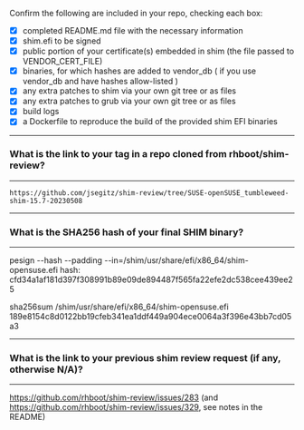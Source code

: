 Confirm the following are included in your repo, checking each box:

 - [x] completed README.md file with the necessary information
 - [x] shim.efi to be signed
 - [x] public portion of your certificate(s) embedded in shim (the file passed to VENDOR_CERT_FILE)
 - [x] binaries, for which hashes are added to vendor_db ( if you use vendor_db and have hashes allow-listed )
 - [x] any extra patches to shim via your own git tree or as files
 - [x] any extra patches to grub via your own git tree or as files
 - [x] build logs
 - [x] a Dockerfile to reproduce the build of the provided shim EFI binaries

*******************************************************************************
### What is the link to your tag in a repo cloned from rhboot/shim-review?
*******************************************************************************
`https://github.com/jsegitz/shim-review/tree/SUSE-openSUSE_tumbleweed-shim-15.7-20230508`

*******************************************************************************
### What is the SHA256 hash of your final SHIM binary?
*******************************************************************************
pesign --hash --padding --in=/shim/usr/share/efi/x86_64/shim-opensuse.efi
hash: cfd34a1af181d397f308991b89e09de894487f565fa22efe2dc538cee439ee25

sha256sum /shim/usr/share/efi/x86_64/shim-opensuse.efi
189e8154c8d0122bb19cfeb341ea1ddf449a904ece0064a3f396e43bb7cd05a3

*******************************************************************************
### What is the link to your previous shim review request (if any, otherwise N/A)?
*******************************************************************************
https://github.com/rhboot/shim-review/issues/283
(and https://github.com/rhboot/shim-review/issues/329, see notes in the README)
